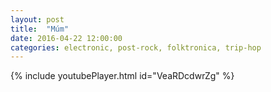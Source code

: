 ```yaml
---
layout: post
title:  "Múm"
date: 2016-04-22 12:00:00
categories: electronic, post-rock, folktronica, trip-hop
---
```

{% include youtubePlayer.html id="VeaRDcdwrZg" %}

